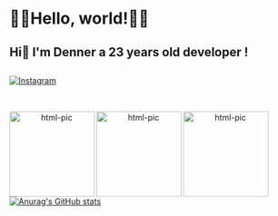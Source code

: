 <h1>🐱‍👤Hello, world!🐱‍👤</h1>
  <h2> Hi👋 I'm Denner a 23 years old developer ! </h2>
  
  ##
[![Instagram](https://img.shields.io/badge/Instagram-E4405F?style=for-the-badge&logo=instagram&logoColor=write)](https://instagram.com/dennercosta1)
## 

<div align="center">
  <a href="https://github.com/1enablex%22%3E
  <img height="140em" src="https://github-readme-stats.vercel.app/api?username=1enablex&show_icons=true&theme=dracula&include_all_commits=true&count_private=true%22/%3E
  <img height="140em" src="https://github-readme-stats.vercel.app/api/top-langs/?username=1enablex&layout=compact&langs_count=7&theme=dracula%22/%3E
</div>
<div style="display: inline_block"><br>
<img align="left" alt="html-pic" height="150" style=" border: radius 6px;900px;"
src="https://cdn.jsdelivr.net/gh/devicons/devicon/icons/html5/html5-original-wordmark.svg" />
<img align="left" alt="html-pic" height="150" style=" border: radius 6px;900px;"
src="https://cdn.jsdelivr.net/gh/devicons/devicon/icons/css3/css3-plain-wordmark.svg" />
<img align="left" alt="html-pic" height="150" style=" border: radius 6px;900px;"
src="https://cdn.jsdelivr.net/gh/devicons/devicon/icons/javascript/javascript-original.svg" />
</div>


###
![Anurag's GitHub stats](https://github-readme-stats.vercel.app/api?username=dennercosta1&show_icons=true&theme=radical)
###
